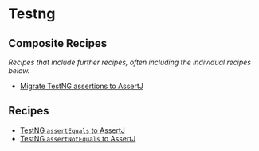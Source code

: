 # Testng

## Composite Recipes

_Recipes that include further recipes, often including the individual recipes below._

* [Migrate TestNG assertions to AssertJ](./testngtoassertj.md)

## Recipes

* [TestNG `assertEquals` to AssertJ](./testngassertequalstoassertthat.md)
* [TestNG `assertNotEquals` to AssertJ](./testngassertnotequalstoassertthat.md)


